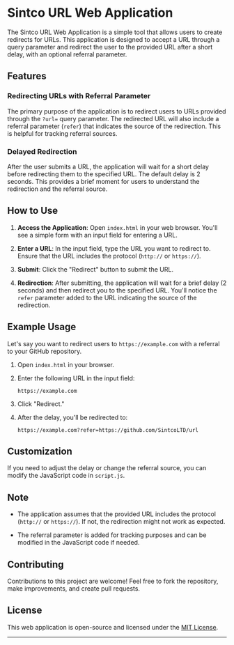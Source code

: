 # Sintco URL Web Application

The Sintco URL Web Application is a simple tool that allows users to create redirects for URLs. This application is designed to accept a URL through a query parameter and redirect the user to the provided URL after a short delay, with an optional referral parameter.

## Features

### Redirecting URLs with Referral Parameter

The primary purpose of the application is to redirect users to URLs provided through the `?url=` query parameter. The redirected URL will also include a referral parameter (`refer`) that indicates the source of the redirection. This is helpful for tracking referral sources.

### Delayed Redirection

After the user submits a URL, the application will wait for a short delay before redirecting them to the specified URL. The default delay is 2 seconds. This provides a brief moment for users to understand the redirection and the referral source.

## How to Use

1. **Access the Application**: Open `index.html` in your web browser. You'll see a simple form with an input field for entering a URL.

2. **Enter a URL**: In the input field, type the URL you want to redirect to. Ensure that the URL includes the protocol (`http://` or `https://`).

3. **Submit**: Click the "Redirect" button to submit the URL.

4. **Redirection**: After submitting, the application will wait for a brief delay (2 seconds) and then redirect you to the specified URL. You'll notice the `refer` parameter added to the URL indicating the source of the redirection.

## Example Usage

Let's say you want to redirect users to `https://example.com` with a referral to your GitHub repository.

1. Open `index.html` in your browser.

2. Enter the following URL in the input field:
   ```
   https://example.com
   ```

3. Click "Redirect."

4. After the delay, you'll be redirected to:
   ```
   https://example.com?refer=https://github.com/SintcoLTD/url
   ```

## Customization

If you need to adjust the delay or change the referral source, you can modify the JavaScript code in `script.js`.

## Note

- The application assumes that the provided URL includes the protocol (`http://` or `https://`). If not, the redirection might not work as expected.

- The referral parameter is added for tracking purposes and can be modified in the JavaScript code if needed.

## Contributing

Contributions to this project are welcome! Feel free to fork the repository, make improvements, and create pull requests.

## License

This web application is open-source and licensed under the [MIT License](LICENSE).

---
